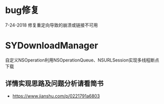 # bug修复
7-24-2018 修复重定向导致的崩溃或链接不可用
# SYDownloadManager
自定义NSOperation利用NSOperationQueue、NSURLSession实现多线程断点下载


## 详情实现思路及问题分析请看简书
  * https://www.jianshu.com/p/0221791a6803
